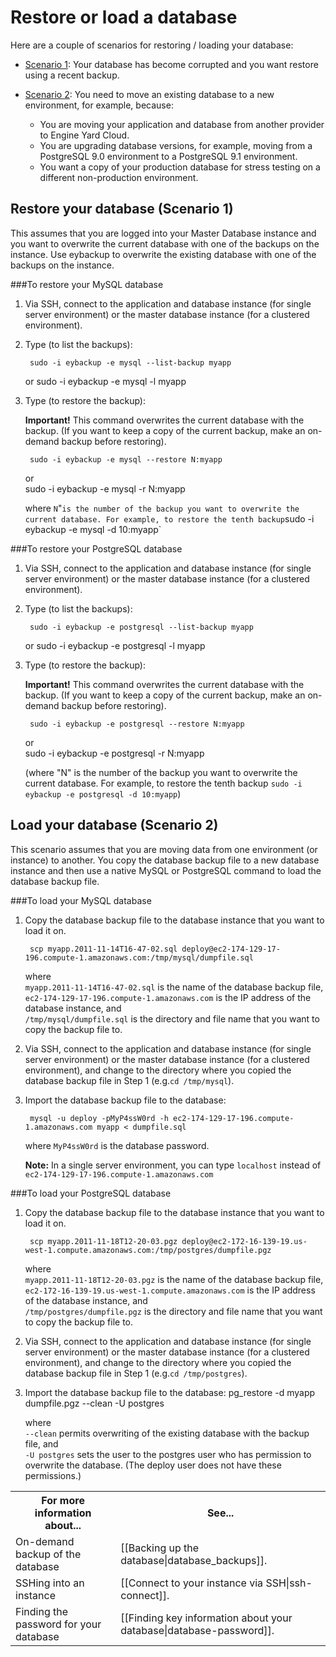 # Restore or load a database

Here are a couple of scenarios for restoring / loading your database:

* [Scenario 1][1]: Your database has become corrupted and you want restore using a recent backup.  

* [Scenario 2][2]: You need to move an existing database to a new environment, for example, because:   

    * You are moving your application and database from another provider to Engine Yard Cloud.
    * You are upgrading database versions, for example, moving from a PostgreSQL 9.0 environment to a PostgreSQL 9.1 environment.
    * You want a copy of your production database for stress testing on a different non-production environment.


<h2 id="topic1">Restore your database (Scenario 1)</h2>

This assumes that you are logged into your Master Database instance and you want to overwrite the current database with one of the backups on the instance. Use eybackup to overwrite the existing database with one of the backups on the instance.

###To restore your MySQL database

1. Via SSH, connect to the application and database instance (for single server environment) or the master database instance (for a clustered environment).  

2. Type (to list the backups):

        sudo -i eybackup -e mysql --list-backup myapp
    or
        sudo -i eybackup -e mysql -l myapp

2. Type (to restore the backup):

    **Important!** This command overwrites the current database with the backup. (If you want to keep a copy of the current backup, make an on-demand backup before restoring).
	

        sudo -i eybackup -e mysql --restore N:myapp
    or  
        sudo -i eybackup -e mysql -r N:myapp

	where `N`"` is the number of the backup you want to overwrite the current database. For example, to restore the tenth backup `sudo -i eybackup -e mysql -d 10:myapp`
	

###To restore your PostgreSQL database

1. Via SSH, connect to the application and database instance (for single server environment) or the master database instance (for a clustered environment).  

2. Type (to list the backups):

        sudo -i eybackup -e postgresql --list-backup myapp
    or
        sudo -i eybackup -e postgresql -l myapp

2. Type (to restore the backup):

    **Important!** This command overwrites the current database with the backup. (If you want to keep a copy of the current backup, make an on-demand backup before restoring).
	

        sudo -i eybackup -e postgresql --restore N:myapp
    or  
        sudo -i eybackup -e postgresql -r N:myapp


    (where "N" is the number of the backup you want to overwrite the current database. For example, to restore the tenth backup `sudo -i eybackup -e postgresql -d 10:myapp`)	


<h2 id="topic2">Load your database (Scenario 2)</h2>

This scenario assumes that you are moving data from one environment (or instance) to another. You copy the database backup file to a new database instance and then use a native MySQL or PostgreSQL command to load the database backup file.
 
###To load your MySQL database 

1. Copy the database backup file to the database instance that you want to load it on.

        scp myapp.2011-11-14T16-47-02.sql deploy@ec2-174-129-17-196.compute-1.amazonaws.com:/tmp/mysql/dumpfile.sql

    where  
    `myapp.2011-11-14T16-47-02.sql` is the name of the database backup file,  
    `ec2-174-129-17-196.compute-1.amazonaws.com` is the IP address of the database instance, and  
    `/tmp/mysql/dumpfile.sql` is the directory and file name that you want to copy the backup file to.

2. Via SSH, connect to the application and database instance (for single server environment) or the master database instance (for a clustered environment), and change to the directory where you copied the database backup file in Step 1 (e.g.`cd /tmp/mysql`).

3. Import the database backup file to the database:

        mysql -u deploy -pMyP4ssW0rd -h ec2-174-129-17-196.compute-1.amazonaws.com myapp < dumpfile.sql
    where `MyP4ssW0rd` is the database password.
		
    **Note:** In a single server environment, you can type `localhost` instead of `ec2-174-129-17-196.compute-1.amazonaws.com`



###To load your PostgreSQL database 

1. Copy the database backup file to the database instance that you want to load it on.

        scp myapp.2011-11-18T12-20-03.pgz deploy@ec2-172-16-139-19.us-west-1.compute.amazonaws.com:/tmp/postgres/dumpfile.pgz

    where  
    `myapp.2011-11-18T12-20-03.pgz` is the name of the database backup file,  
    `ec2-172-16-139-19.us-west-1.compute.amazonaws.com` is the IP address of the database instance, and  
    `/tmp/postgres/dumpfile.pgz` is the directory and file name that you want to copy the backup file to.

2. Via SSH, connect to the application and database instance (for single server environment) or the master database instance (for a clustered environment), and change to the directory where you copied the database backup file in Step 1 (e.g.`cd /tmp/postgres`).

3. Import the database backup file to the database:
        pg_restore -d myapp dumpfile.pgz --clean -U postgres

    where  
    `--clean` permits overwriting of the existing database with the backup file, and  
    `-U postgres` sets the user to the postgres user who has permission to overwrite the database. (The deploy user does not have these permissions.)


<table>
  <tr>
    <th>For more information about...</th><th>See...</th>
  </tr>
  <tr>
     <td>On-demand backup of the database</td><td>[[Backing up the database|database_backups]]. </td>
   </tr>
   <tr>
	 <td>SSHing into an instance</td><td>[[Connect to your instance via SSH|ssh-connect]].</td>
   </tr>
   <tr>
	 <td>Finding the password for your database</td><td>[[Finding key information about your database|database-password]].</td>
   </tr>
</table>


[1]: #topic1        "topic1"
[2]: #topic2        "topic2"